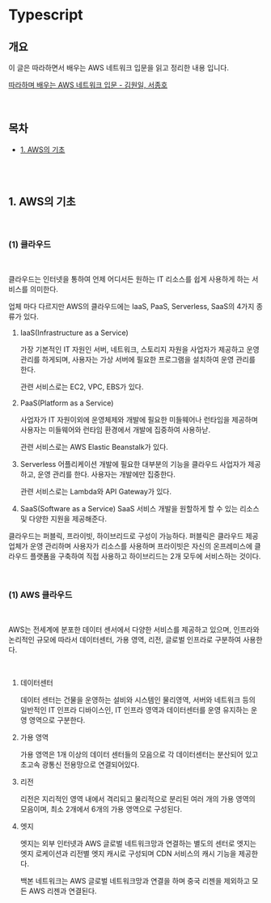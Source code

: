 # Typescript

## 개요

이 글은 따라하면서 배우는 AWS 네트워크 입문을 읽고 정리한 내용 입니다.

[따라하며 배우는 AWS 네트워크 입문 - 김원일, 서종호](https://www.yes24.com/Product/Goods/93887402)

<br />

## 목차

- [1. AWS의 기초](#1-aws-클라우드)

  <br />

  <br />

## 1. AWS의 기초

<br />

### (1) 클라우드

<br />

클라우드는 인터넷을 통하여 언제 어디서든 원하는 IT 리소스를 쉽게 사용하게 하는 서비스를 의미한다.

업체 마다 다르지만 AWS의 클라우드에는 IaaS, PaaS, Serverless, SaaS의 4가지 종류가 있다.

1. IaaS(Infrastructure as a Service)

   가장 기본적인 IT 자원인 서버, 네트워크, 스토리지 자원을 사업자가 제공하고 운영 관리를 하게되며, 사용자는 가상 서버에 필요한 프로그램을 설치하여 운영 관리를 한다.

   관련 서비스로는 EC2, VPC, EBS가 있다.

2. PaaS(Platform as a Service)

   사업자가 IT 자원이외에 운영체제와 개발에 필요한 미들웨어나 런타임을 제공하며 사용자는 미들웨어와 런타임 환경에서 개발에 집중하여 사용하낟.

   관련 서비스로는 AWS Elastic Beanstalk가 있다.

3. Serverless
   어플리케이션 개발에 필요한 대부분의 기능을 클라우드 사업자가 제공하고, 운영 관리를 한다. 사용자는 개발에만 집중한다.

   관련 서비스로는 Lambda와 API Gateway가 있다.

4. SaaS(Software as a Service)
   SaaS 서비스 개발을 원할하게 할 수 있는 리소스 및 다양한 지원을 제공해준다.

클라우드는 퍼블릭, 프라이빗, 하이브리드로 구성이 가능하다. 퍼블릭은 클라우드 제공 업체가 운영 관리하며 사용자가 리소스를 사용하며 프라이빗은 자신의 온프레미스에 클라우드 플랫폼을 구축하여 직접 사용하고 하이브리드는 2개 모두에 서비스하는 것이다.

<br />

### (1) AWS 클라우드

<br />

AWS는 전세계에 분포한 데이터 센서에서 다양한 서비스를 제공하고 있으며, 인프라와 논리적인 규모에 따라서 데이터센터, 가용 영역, 리전, 글로벌 인프라로 구분하여 사용한다.

<br />

1. 데이터센터

   데이터 센터는 건물을 운영하는 설비와 시스템인 물리영역, 서버와 네트워크 등의 일반적인 IT 인프라 디바이스인, IT 인프라 영역과 데이터센터를 운영 유지하는 운영 영역으로 구분한다.

2. 가용 영역

   가용 영역은 1개 이상의 데이터 센터들의 모음으로 각 데이터센터는 분산되어 있고 초고속 광통신 전용망으로 연결되어있다.

3. 리전

   리전은 지리적인 영역 내에서 격리되고 물리적으로 분리된 여러 개의 가용 영역의 모음이며, 최소 2개에서 6개의 가용 영역으로 구성된다.

4. 엣지

   엣지는 외부 인터넷과 AWS 글로벌 네트워크망과 연결하는 별도의 센터로 엣지는 엣지 로케이션과 리전별 엣지 캐시로 구성되며 CDN 서비스의 캐시 기능을 제공한다.

   백본 네트워크는 AWS 글로벌 네트워크망과 연결을 하며 중국 리젠을 제외하고 모든 AWS 리젠과 연결된다.
